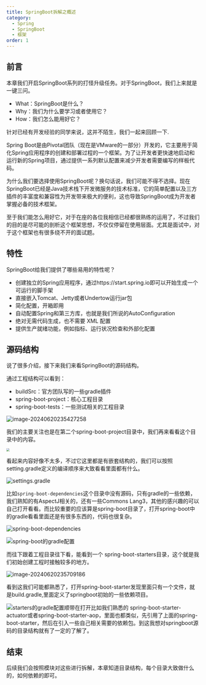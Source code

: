 ```yaml
---
title: SpringBoot拆解之概述
category:
  - Spring
  - SpringBoot
  - 框架
order: 1
---
```

## 前言

本章我们开启SpringBoot系列的打怪升级任务。对于SpringBoot，我们上来就是一键三问。

- What：SpringBoot是什么？
- Why：我们为什么要学习或者使用它？
- How：我们怎么能用好它？

针对已经有开发经验的同学来说，这并不陌生，我们一起来回顾一下.

<!-- more -->

Spring Boot是由Pivotal团队（现在是VMware的一部分）开发的，它主要用于简化Spring应用程序的创建和部署过程的一个框架。为了让开发者更快速地启动和运行新的Spring项目，通过提供一系列默认配置来减少开发者需要编写的样板代码。

为什么我们要选择使用SpringBoot呢？换句话说，我们可能不得不选择。现在SpringBoot已经是Java技术栈下开发微服务的技术标准，它的简单配置以及三方插件的丰富度和兼容性为开发带来极大的便利，这也导致SpringBoot成为开发者掌握必备的技术框架。

至于我们能怎么用好它，对于在座的各位我相信已经都很熟练的运用了，不过我们的目的是尽可能的剖析这个框架思想，不仅仅停留在使用层面。尤其是面试中，对于这个框架也有很多绕不开的面试题。

## 特性

SpringBoot给我们提供了哪些易用的特性呢？

- 创建独立的Spring应用程序，通过https://start.spring.io即可以开始生成一个可运行的脚手架
- 直接嵌入Tomcat、Jetty或者Undertow运行jar包
- 简化配置，开箱即用
- 自动配置Spring和第三方库，也就是我们所说的AutoConfiguration
- 绝对无需代码生成，也不需要 XML 配置
- 提供生产就绪功能，例如指标、运行状况检查和外部化配置

## 源码结构

说了很多介绍，接下来我们来看SpringBoot的源码结构。

[SpringBoot官方Github地址]: https://github.com/spring-projects/spring-boot/tree/v2.3.4.RELEASE	"SpringBoot官方Github地址"

通过工程结构可以看到：

- buildSrc：官方团队写的一些gradle插件
- spring-boot-project：核心工程目录
- spring-boot-tests：一些测试相关的工程目录

![image-20240620235427258](https://img.shell101.com/miicoblog/image-20240620235427258.png)

我们的主要关注也是在第二个spring-boot-project目录中，我们再来看看这个目录中的内容。

<img src="http://img.codeagles.com/miicoblog/20240616170939.png" style="zoom:50%;" />

看起来内容好像不太多，不过它这里都是有嵌套结构的，我们可以按照setting.gradle定义的编译顺序来大致看看里面都有什么。

![settings.gradle](http://img.codeagles.com/miicoblog/20240616172120.png)

比如`spring-boot-dependencies`这个目录中没有源码，只有gradle的一些依赖，我们熟知的有AspectJ相关的，还有一些Commons Lang3，其他的感兴趣的可以自己打开看看。而比较重要的应该算是spring-boot目录了，打开spring-boot中的gradle看看里面还是有很多东西的，代码也很复杂。

![spring-boot-dependencies](https://img.shell101.com/miicoblog/image-20240620235517438.png)

![spring-boot的gradle配置](http://img.codeagles.com/miicoblog/image-20240616173217426.png)

而往下跟着工程目录往下看，能看到一个 spring-boot-starters目录，这个就是我们初始创建工程时接触较多的地方。

![image-20240620235709186](https://img.shell101.com/miicoblog/image-20240620235709186.png)

看到这我们可能都熟悉了，打开spring-boot-starter发现里面只有一个文件，就是build.gradle,里面定义了springboot初始的一些依赖项目。

![starters的gradle配置](http://img.codeagles.com/miicoblog/image-20240616173909326.png)顺带在打开比如我们熟悉的 spring-boot-starter-actuator或者spring-boot-starter-aop，里面也都类似，先引用了上面的spring-boot-starter，然后在引入一些自己相关需要的依赖包。到这我想对springboot源码的目录结构就有了一定的了解了。

## 结束

后续我们会按照模块对这些进行拆解，本章知道目录结构，每个目录大致做什么的，如何依赖的即可。